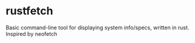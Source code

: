 # rustfetch
Basic command-line tool for displaying system info/specs, written in rust. Inspired by neofetch
